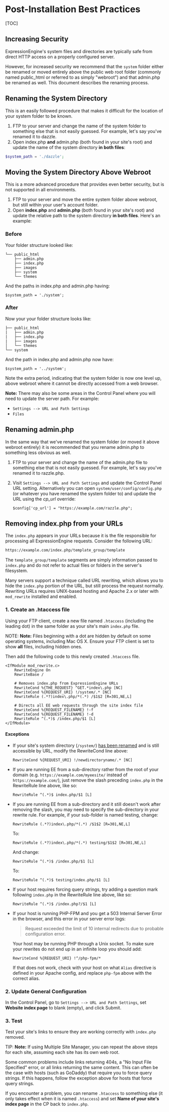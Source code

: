 <!--
    This source file is part of the open source project
    ExpressionEngine User Guide (https://github.com/ExpressionEngine/ExpressionEngine-User-Guide)

    @link      https://expressionengine.com/
    @copyright Copyright (c) 2003-2020, Packet Tide, LLC (https://packettide.com)
    @license   https://expressionengine.com/license Licensed under Apache License, Version 2.0
-->

# Post-Installation Best Practices

[TOC]

## Increasing Security

ExpressionEngine's system files and directories are typically safe from direct HTTP access on a properly configured server.

However, for increased security we recommend that the `system` folder either be renamed or moved entirely above the public web root folder (commonly named public_html or referred to as simply "webroot") and that admin.php be renamed as well. This document describes the renaming process.

## Renaming the System Directory

This is an easily followed procedure that makes it difficult for the location of your system folder to be known.

1.  FTP to your server and change the name of the system folder to something else that is not easily guessed. For example, let's say you've renamed it to dazzle.
2.  Open index.php **and** admin.php (both found in your site's root) and update the name of the system directory **in both files**:

```php
$system_path = './dazzle';
```

## Moving the System Directory Above Webroot

This is a more advanced procedure that provides even better security, but is not supported in all environments.

1.  FTP to your server and move the entire system folder above webroot, but still within your user's account folder.
2.  Open **index.php** and **admin.php** (both found in your site's root) and update the relative path to the system directory **in both files**. Here's an example:

### Before

Your folder structure looked like:

    └── public_html
        ├── admin.php
        ├── index.php
        ├── images
        ├── system
        └── themes

And the paths in index.php and admin.php having:

    $system_path = './system';

### After

Now your your folder structure looks like:

    ├── public_html
    |   ├── admin.php
    |   ├── index.php
    |   ├── images
    │   └── themes
    └── system

And the path in index.php and admin.php now have:

    $system_path = '../system';

Note the extra period, indicating that the system folder is now one level up, above webroot where it cannot be directly accessed from a web browser.

**Note:** There may also be some areas in the Control Panel where you will need to update the server path. For example:

- `Settings --> URL and Path Settings`
- `Files`

## Renaming admin.php

In the same way that we've renamed the system folder (or moved it above webroot entirely) it is recommended that you rename admin.php to something less obvious as well.

1.  FTP to your server and change the name of the admin.php file to something else that is not easily guessed. For example, let's say you've renamed it to razzle.php.
2.  Visit `Settings --> URL and Path Settings` and update the Control Panel URL setting. Alternatively you can open `system/user/config/config.php` (or whatever you have renamed the system folder to) and update the URL using the _cp_url_ override:

        $config['cp_url'] = "https://example.com/razzle.php";

## Removing index.php from your URLs

The `index.php` appears in your URLs because it is the file responsible for processing all ExpressionEngine requests. Consider the following URL:

```md
https://example.com/index.php/template_group/template
```

The `template_group/template` segments are simply information passed to `index.php` and do not refer to actual files or folders in the server's filesystem.

Many servers support a technique called URL rewriting, which allows you to hide the `index.php` portion of the URL, but still process the request normally. Rewriting URLs requires UNIX-based hosting and Apache 2.x or later with `mod_rewrite` installed and enabled.

### 1. Create an .htaccess file

Using your FTP client, create a new file named `.htaccess` (including the leading dot) in the same folder as your site's main `index.php` file.

NOTE: **Note:** Files beginning with a dot are hidden by default on some operating systems, including Mac OS X. Ensure your FTP client is set to show **all** files, including hidden ones.

Then add the following code to this newly created `.htaccess` file.

    <IfModule mod_rewrite.c>
        RewriteEngine On
        RewriteBase /

        # Removes index.php from ExpressionEngine URLs
        RewriteCond %{THE_REQUEST} ^GET.*index\.php [NC]
        RewriteCond %{REQUEST_URI} !/system/.* [NC]
        RewriteRule (.*?)index\.php/*(.*) /$1$2 [R=301,NE,L]

        # Directs all EE web requests through the site index file
        RewriteCond %{REQUEST_FILENAME} !-f
        RewriteCond %{REQUEST_FILENAME} !-d
        RewriteRule ^(.*)$ /index.php/$1 [L]
    </IfModule>

#### Exceptions

- If your site's system directory (`/system/`) [has been renamed](installation/best-practices.md#renaming-the-system-directory) and is still accessible by URL, modify the RewriteCond line above:

      RewriteCond %{REQUEST_URI} !/newdirectoryname/.* [NC]

- If you are running EE from a sub-directory rather from the root of your domain (e.g. `https://example.com/myeesite/` instead of `https://example.com/`), just remove the slash preceding `index.php` in the RewriteRule line above, like so:

      RewriteRule ^(.*)$ index.php/$1 [L]

- If you are running EE from a sub-directory and it still doesn't work after removing the slash, you may need to specify the sub-directory in your rewrite rule. For example, if your sub-folder is named testing, change:

      RewriteRule (.*?)index\.php/*(.*) /$1$2 [R=301,NE,L]

  To:

      RewriteRule (.*?)index\.php/*(.*) testing/$1$2 [R=301,NE,L]

  And change:

      RewriteRule ^(.*)$ /index.php/$1 [L]

  To:

      RewriteRule ^(.*)$ testing/index.php/$1 [L]

- If your host requires forcing query strings, try adding a question mark following `index.php` in the RewriteRule line above, like so:

      RewriteRule ^(.*)$ /index.php?/$1 [L]

- If your host is running PHP-FPM and you get a 503 Internal Server Error in the browser, and this error in your server error logs:

  > Request exceeded the limit of 10 internal redirects due to probable configuration error.

  Your host may be running PHP through a Unix socket. To make sure your rewrites do not end up in an infinite loop you should add:

      RewriteCond %{REQUEST_URI} !^/php-fpm/*

  If that does not work, check with your host on what `Alias` directive is defined in your Apache config, and replace `php-fpm` above with the correct alias.

### 2. Update General Configuration

In the Control Panel, go to `Settings --> URL and Path Settings`, set **Website index page** to blank (empty), and click Submit.

### 3. Test

Test your site's links to ensure they are working correctly with `index.php` removed.

TIP: **Note:** If using Multiple Site Manager, you can repeat the above steps for each site, assuming each site has its own web root.

Some common problems include links returning 404s, a "No Input File Specified" error, or all links returning the same content. This can often be the case with hosts (such as GoDaddy) that require you to force query strings. If this happens, follow the exception above for hosts that force query strings.

If you encounter a problem, you can rename `.htaccess` to something else (it only takes effect when it is named `.htaccess`) and set **Name of your site's index page** in the CP back to `index.php`.
